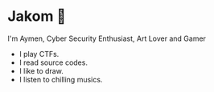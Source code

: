# Jakom 🚀

I'm Aymen, Cyber Security Enthusiast, Art Lover and Gamer
- I play CTFs.
- I read source codes.
- I like to draw.
- I listen to chilling musics.
